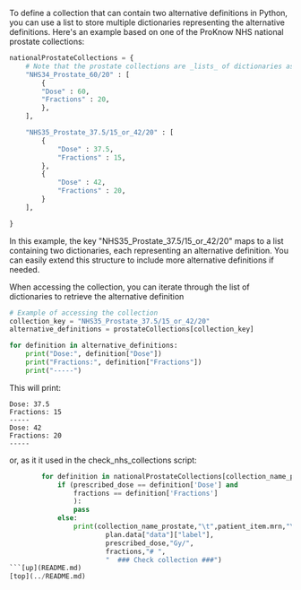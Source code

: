   
To define a collection that can contain two alternative definitions in Python, you can use a list to store multiple dictionaries representing the alternative definitions. Here's an example based on  one of the ProKnow NHS national prostate collections:

```python
nationalProstateCollections = {
    # Note that the prostate collections are _lists_ of dictionaries as there are multiple definitions for NHS35
    "NHS34_Prostate_60/20" : [
        {
        "Dose" : 60,
        "Fractions" : 20,
        },
    ],

    "NHS35_Prostate_37.5/15_or_42/20" : [
        {
            "Dose" : 37.5,
            "Fractions" : 15,
        },
        {
            "Dose" : 42,
            "Fractions" : 20,
        }
    ],

}
```

In this example, the key "NHS35_Prostate_37.5/15_or_42/20" maps to a list containing two dictionaries, each representing an alternative definition. You can easily extend this structure to include more alternative definitions if needed.

When accessing the collection, you can iterate through the list of dictionaries to retrieve the alternative definition

```python
# Example of accessing the collection
collection_key = "NHS35_Prostate_37.5/15_or_42/20"
alternative_definitions = prostateCollections[collection_key]

for definition in alternative_definitions:
    print("Dose:", definition["Dose"])
    print("Fractions:", definition["Fractions"])
    print("-----")
```

This will print:
```text
Dose: 37.5
Fractions: 15
-----
Dose: 42
Fractions: 20
-----
```

or, as it it used in the check_nhs_collections script: 

```python
        for definition in nationalProstateCollections[collection_name_prostate]:
            if (prescribed_dose == definition['Dose'] and
                fractions == definition['Fractions']
                ):
                pass
            else:
                print(collection_name_prostate,"\t",patient_item.mrn,"\t",
                        plan.data["data"]["label"],
                        prescribed_dose,"Gy/",
                        fractions,"# ",
                        "  ### Check collection ###")
```[up](README.md)
[top](../README.md)
